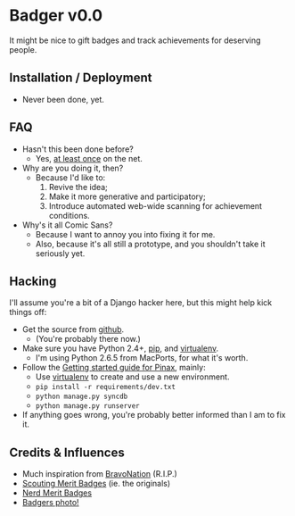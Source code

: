 # Badger v0.0

It might be nice to gift badges and track achievements for deserving people.

## Installation / Deployment

* Never been done, yet.

## FAQ

* Hasn't this been done before?
    * Yes, [at least once][bravonation] on the net.
* Why are you doing it, then?
    * Because I'd like to:
        1. Revive the idea; 
        2. Make it more generative and participatory;
        3. Introduce automated web-wide scanning for achievement conditions.
* Why's it all Comic Sans?
    * Because I want to annoy you into fixing it for me.
    * Also, because it's all still a prototype, and you shouldn't take it seriously yet.

## Hacking

I'll assume you're a bit of a Django hacker here, but this might help kick things off:

* Get the source from [github](http://github.com/lmorchard/badger).
    * (You're probably there now.)
* Make sure you have Python 2.4+, [pip][], and [virtualenv][].
    * I'm using Python 2.6.5 from MacPorts, for what it's worth.
* Follow the [Getting started guide for Pinax](http://pinaxproject.com/docs/dev/gettingstarted.html), mainly:
    * Use [virtualenv][] to create and use a new environment.
    * `pip install -r requirements/dev.txt`
    * `python manage.py syncdb`
    * `python manage.py runserver`
* If anything goes wrong, you're probably better informed than I am to fix it.

[virtualenv]: http://pypi.python.org/pypi/virtualenv
[pip]: http://pip.openplans.org/

## Credits & Influences

* Much inspiration from [BravoNation][] (R.I.P.)
* [Scouting Merit Badges](http://meritbadge.org/wiki/index.php/Main_Page) (ie. the originals)
* [Nerd Merit Badges](http://www.nerdmeritbadges.com/)
* [Badgers photo!](http://www.flickr.com/photos/66176388@N00/3955963781/)

[bravonation]: http://waxy.org/2007/12/exclusive_yahoo/
